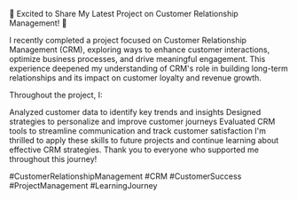 🚀 Excited to Share My Latest Project on Customer Relationship Management! 🚀

I recently completed a project focused on Customer Relationship Management (CRM), exploring ways to enhance customer interactions, optimize business processes, and drive meaningful engagement. This experience deepened my understanding of CRM's role in building long-term relationships and its impact on customer loyalty and revenue growth.

Throughout the project, I:

Analyzed customer data to identify key trends and insights
Designed strategies to personalize and improve customer journeys
Evaluated CRM tools to streamline communication and track customer satisfaction
I'm thrilled to apply these skills to future projects and continue learning about effective CRM strategies. Thank you to everyone who supported me throughout this journey!

#CustomerRelationshipManagement #CRM #CustomerSuccess #ProjectManagement #LearningJourney

